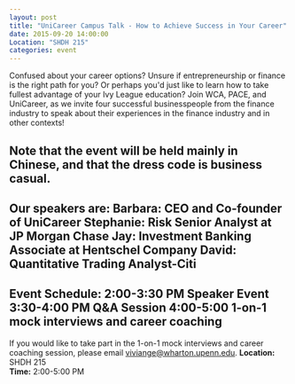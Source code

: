 ```yaml
---
layout: post
title: "UniCareer Campus Talk - How to Achieve Success in Your Career"
date: 2015-09-20 14:00:00
Location: "SHDH 215"
categories: event
---
```

Confused about your career options? Unsure if entrepreneurship or finance is the right path for you? Or perhaps you'd just like to learn how to take fullest advantage of your Ivy League education? Join WCA, PACE, and UniCareer, as we invite four successful businesspeople from the finance industry to speak about their experiences in the finance industry and in other contexts! 

Note that the event will be held mainly in Chinese, and that the dress code is business casual. 
-
Our speakers are:
Barbara: CEO and Co-founder of UniCareer
Stephanie: Risk Senior Analyst at JP Morgan Chase
Jay: Investment Banking Associate at Hentschel Company
David: Quantitative Trading Analyst-Citi
-
Event Schedule:
2:00-3:30 PM Speaker Event
3:30-4:00 PM Q&A Session
4:00-5:00 1-on-1 mock interviews and career coaching
-
If you would like to take part in the 1-on-1 mock interviews and career coaching session, please email viviange@wharton.upenn.edu.
**Location:** SHDH 215 <br />
**Time:** 2:00-5:00 PM
